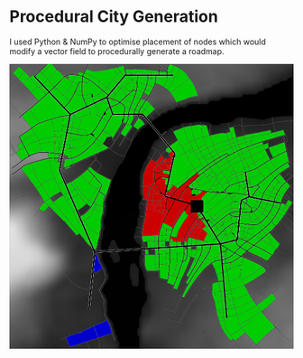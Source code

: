 # Procedural City Generation

I used Python & NumPy to optimise placement of nodes which would modify a vector field to procedurally generate a roadmap.

![](../../assets/img/proceduralCities.png)
